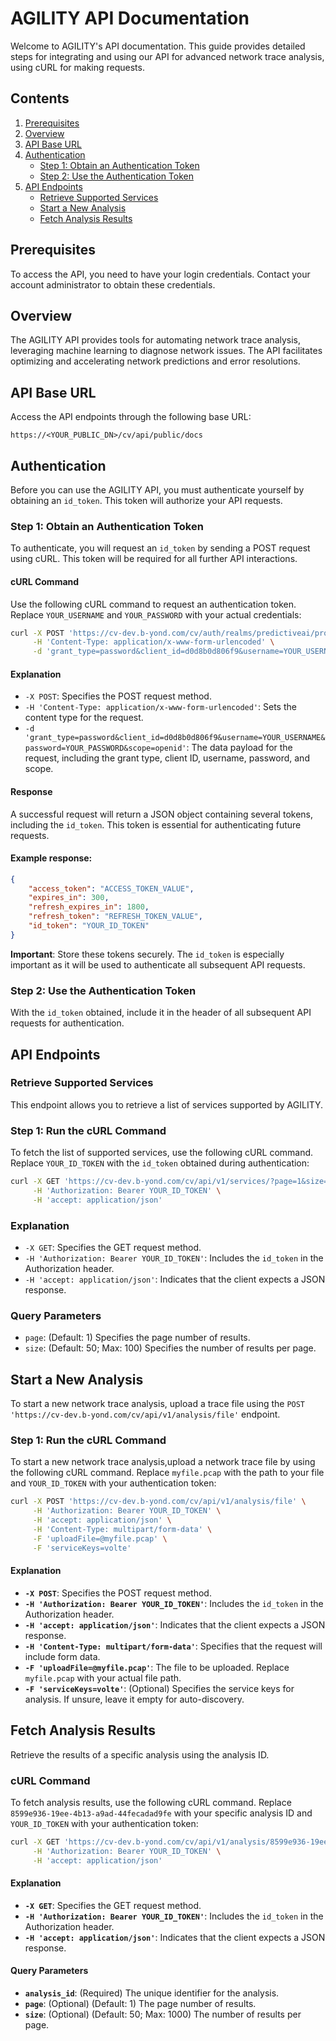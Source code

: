 # AGILITY API Documentation

Welcome to AGILITY's API documentation. This guide provides detailed steps for integrating and using our API for advanced network trace analysis, using cURL for making requests.

## Contents

1. [Prerequisites](#prerequisites)
2. [Overview](#overview)
3. [API Base URL](#api-base-url)
4. [Authentication](#authentication)
    - [Step 1: Obtain an Authentication Token](#step-1-obtain-an-authentication-token)
    - [Step 2: Use the Authentication Token](#step-2-use-the-authentication-token)
5. [API Endpoints](#api-endpoints)
    - [Retrieve Supported Services](#retrieve-supported-services)
    - [Start a New Analysis](#start-a-new-analysis)
    - [Fetch Analysis Results](#fetch-analysis-results)

## Prerequisites

To access the API, you need to have your login credentials. Contact your account administrator to obtain these credentials.

## Overview

The AGILITY API provides tools for automating network trace analysis, leveraging machine learning to diagnose network issues. The API facilitates optimizing and accelerating network predictions and error resolutions.

## API Base URL

Access the API endpoints through the following base URL:

`https://<YOUR_PUBLIC_DN>/cv/api/public/docs`

## Authentication

Before you can use the AGILITY API, you must authenticate yourself by obtaining an `id_token`. This token will authorize your API requests.

### Step 1: Obtain an Authentication Token

To authenticate, you will request an `id_token` by sending a POST request using cURL. This token will be required for all further API interactions.

#### cURL Command

Use the following cURL command to request an authentication token. Replace `YOUR_USERNAME` and `YOUR_PASSWORD` with your actual credentials:

```bash
curl -X POST 'https://cv-dev.b-yond.com/cv/auth/realms/predictiveai/protocol/openid-connect/token' \
     -H 'Content-Type: application/x-www-form-urlencoded' \
     -d 'grant_type=password&client_id=d0d8b0d806f9&username=YOUR_USERNAME&password=YOUR_PASSWORD&scope=openid'
```
#### Explanation

- `-X POST`: Specifies the POST request method.
- `-H 'Content-Type: application/x-www-form-urlencoded'`: Sets the content type for the request.
- `-d 'grant_type=password&client_id=d0d8b0d806f9&username=YOUR_USERNAME&password=YOUR_PASSWORD&scope=openid'`: The data payload for the request, including the grant type, client ID, username, password, and scope.

 #### Response

A successful request will return a JSON object containing several tokens, including the `id_token`. This token is essential for authenticating future requests.

#### Example response:

```json
{
    "access_token": "ACCESS_TOKEN_VALUE",
    "expires_in": 300,
    "refresh_expires_in": 1800,
    "refresh_token": "REFRESH_TOKEN_VALUE",
    "id_token": "YOUR_ID_TOKEN"
}
```
**Important**: Store these tokens securely. The `id_token` is especially important as it will be used to authenticate all subsequent API requests.

### Step 2: Use the Authentication Token

With the `id_token` obtained, include it in the header of all subsequent API requests for authentication.

## API Endpoints

### Retrieve Supported Services

This endpoint allows you to retrieve a list of services supported by AGILITY.

### Step 1: Run the cURL Command

To fetch the list of supported services, use the following cURL command. Replace `YOUR_ID_TOKEN` with the `id_token` obtained during authentication:

```bash
curl -X GET 'https://cv-dev.b-yond.com/cv/api/v1/services/?page=1&size=50' \
     -H 'Authorization: Bearer YOUR_ID_TOKEN' \
     -H 'accept: application/json'
```
### Explanation

- `-X GET`: Specifies the GET request method.
- `-H 'Authorization: Bearer YOUR_ID_TOKEN'`: Includes the `id_token` in the Authorization header.
- `-H 'accept: application/json'`: Indicates that the client expects a JSON response.

### Query Parameters

- `page`: (Default: 1) Specifies the page number of results.
- `size`: (Default: 50; Max: 100) Specifies the number of results per page.

## Start a New Analysis

To start a new network trace analysis, upload a trace file using the `POST 'https://cv-dev.b-yond.com/cv/api/v1/analysis/file'` endpoint.

### Step 1: Run the cURL Command

To start a new network trace analysis,upload a network trace file by using the following cURL command. Replace `myfile.pcap` with the path to your file and `YOUR_ID_TOKEN` with your authentication token:

```bash
curl -X POST 'https://cv-dev.b-yond.com/cv/api/v1/analysis/file' \
     -H 'Authorization: Bearer YOUR_ID_TOKEN' \
     -H 'accept: application/json' \
     -H 'Content-Type: multipart/form-data' \
     -F 'uploadFile=@myfile.pcap' \
     -F 'serviceKeys=volte'
```
#### Explanation

- **`-X POST`**: Specifies the POST request method.
- **`-H 'Authorization: Bearer YOUR_ID_TOKEN'`**: Includes the `id_token` in the Authorization header.
- **`-H 'accept: application/json'`**: Indicates that the client expects a JSON response.
- **`-H 'Content-Type: multipart/form-data'`**: Specifies that the request will include form data.
- **`-F 'uploadFile=@myfile.pcap'`**: The file to be uploaded. Replace `myfile.pcap` with your actual file path.
- **`-F 'serviceKeys=volte'`**: (Optional) Specifies the service keys for analysis. If unsure, leave it empty for auto-discovery.

## Fetch Analysis Results

Retrieve the results of a specific analysis using the analysis ID.

### cURL Command

To fetch analysis results, use the following cURL command. Replace `8599e936-19ee-4b13-a9ad-44fecadad9fe` with your specific analysis ID and `YOUR_ID_TOKEN` with your authentication token:

```bash
curl -X GET 'https://cv-dev.b-yond.com/cv/api/v1/analysis/8599e936-19ee-4b13-a9ad-44fecadad9fe/summary?page=1&size=50' \
     -H 'Authorization: Bearer YOUR_ID_TOKEN' \
     -H 'accept: application/json'
```
#### Explanation

- **`-X GET`**: Specifies the GET request method.
- **`-H 'Authorization: Bearer YOUR_ID_TOKEN'`**: Includes the `id_token` in the Authorization header.
- **`-H 'accept: application/json'`**: Indicates that the client expects a JSON response.

#### Query Parameters

- **`analysis_id`**: (Required) The unique identifier for the analysis.
- **`page`**: (Optional) (Default: 1) The page number of results.
- **`size`**: (Optional) (Default: 50; Max: 1000) The number of results per page.
